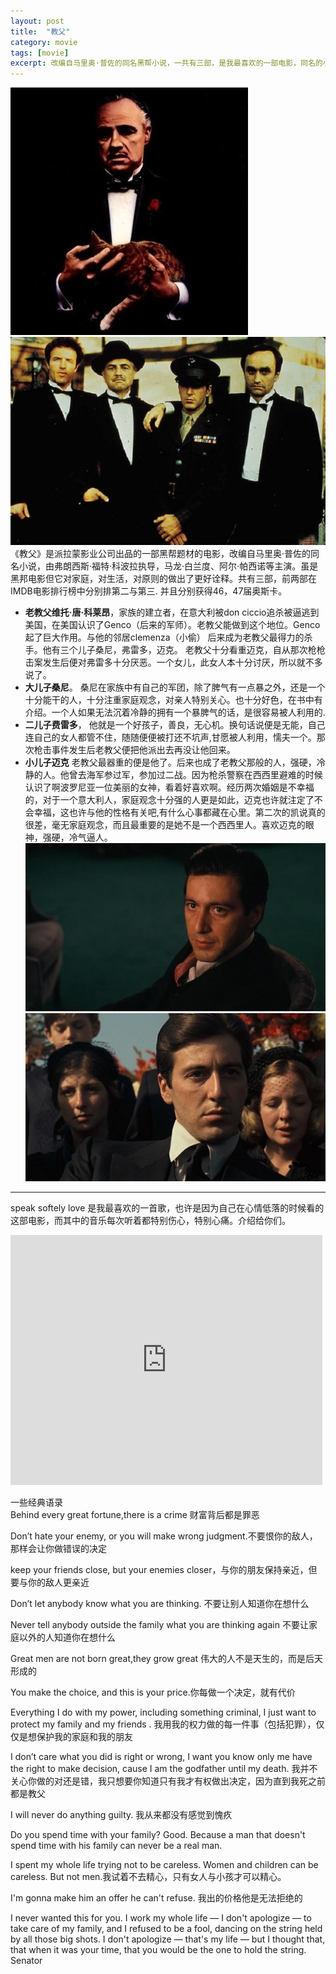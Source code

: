 ```yaml
---
layout: post
title:  "教父"
category: movie
tags: [movie]
excerpt: 改编自马里奥·普佐的同名黑帮小说，一共有三部，是我最喜欢的一部电影，同名的小说也非常不错。虽为黑帮电影，但对家庭，对原则做出了很好诠释。明白什么是责任，
---
```

![海报](/images/thegodfathe_2.jpg)![父子](/images/thegodfathe_1r.jpg)  
《教父》是派拉蒙影业公司出品的一部黑帮题材的电影，改编自马里奥·普佐的同名小说，由弗朗西斯·福特·科波拉执导，马龙·白兰度、阿尔·帕西诺等主演。虽是黑邦电影但它对家庭，对生活，对原则的做出了更好诠释。共有三部，前两部在IMDB电影排行榜中分别排第二与第三. 并且分别获得46，47届奥斯卡。



* **老教父维托·唐·科莱昂**，家族的建立者，在意大利被don ciccio追杀被逼逃到美国，在美国认识了Genco（后来的军师）。老教父能做到这个地位。Genco起了巨大作用。与他的邻居clemenza（小偷） 后来成为老教父最得力的杀手。他有三个儿子桑尼，弗雷多，迈克。 老教父十分看重迈克，自从那次枪枪击案发生后便对弗雷多十分厌恶。一个女儿，此女人本十分讨厌，所以就不多说了。
* **大儿子桑尼**。 桑尼在家族中有自己的军团，除了脾气有一点暴之外，还是一个十分能干的人，十分注重家庭观念，对亲人特别关心。也十分好色，在书中有介绍。一个人如果无法沉着冷静的拥有一个暴脾气的话，是很容易被人利用的. 
* **二儿子费雷多**， 他就是一个好孩子，善良，无心机。换句话说便是无能，自己连自己的女人都管不住，随随便便被打还不坑声,甘愿被人利用，懦夫一个。那次枪击事件发生后老教父便把他派出去再没让他回来。
* **小儿子迈克** 老教父最器重的便是他了。后来也成了老教父那般的人，强硬，冷静的人。他曾去海军参过军，参加过二战。因为枪杀警察在西西里避难的时候认识了啊波罗尼亚一位美丽的女神，看着好喜欢啊。经历两次婚姻是不幸福的，对于一个意大利人，家庭观念十分强的人更是如此，迈克也许就注定了不会幸福，这也许与他的性格有关吧,有什么心事都藏在心里。第二次的凯说真的很差，毫无家庭观念，而且最重要的是她不是一个西西里人。喜欢迈克的眼神，强硬，冷气逼人。   
![迈克1](/images/thegodfathe_5.jpg)![迈克2](/images/thegodfathe_7.jpg)

---

speak softely love 是我最喜欢的一首歌，也许是因为自己在心情低落的时候看的这部电影，而其中的音乐每次听着都特别伤心，特别心痛。介绍给你们。

<iframe src="http://www.tudou.com/programs/view/html5embed.action?type=0&code=7lqAMEScZS0&lcode=&resourceId=418557855_06_05_99" allowtransparency="true" allowfullscreen="true" allowfullscreenInteractive="true" scrolling="no" border="0" frameborder="0" style="width:99%;height:400px;"></iframe>

一些经典语录  
Behind every great fortune,there is a crime 财富背后都是罪恶

Don’t hate your enemy, or you will make wrong judgment.不要恨你的敌人，那样会让你做错误的决定

keep your friends close, but your enemies closer，与你的朋友保持亲近，但要与你的敌人更亲近

Don’t let anybody know what you are thinking. 不要让别人知道你在想什么

Never tell anybody outside the family what you are thinking again 不要让家庭以外的人知道你在想什么

Great men are not born great,they grow great 伟大的人不是天生的，而是后天形成的

You make the choice, and this is your price.你每做一个决定，就有代价

Everything I do with my power, including something criminal, I just want to protect my family and my friends .
我用我的权力做的每一件事（包括犯罪），仅仅是想保护我的家庭和我的朋友

I don’t care what you did is right or wrong, I want you know only me have the right to make decision, cause I am the godfather until my death.  我并不关心你做的对还是错，我只想要你知道只有我才有权做出决定，因为直到我死之前都是教父

I will never do anything guilty. 我从来都没有感觉到愧疚

Do you spend time with your family? Good. Because a man that doesn't spend time with his family can never be a real man.  

I spent my whole life trying not to be careless. Women and children can be careless. But not men.我试着不去精心，只有女人与小孩才可以精心。

I'm gonna make him an offer he can't refuse. 我出的价格他是无法拒绝的

I never wanted this for you. I work my whole life — I don't apologize — to take care of my family, and I refused to be a fool, dancing on the string held by all those big shots. I don't apologize — that's my life — but I thought that, that when it was your time, that you would be the one to hold the string. Senator 


